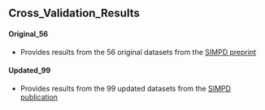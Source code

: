 ## Cross_Validation_Results

#### Original_56
* Provides results from the 56 original datasets from the [SIMPD preprint](https://chemrxiv.org/engage/chemrxiv/article-details/6406049e6642bf8c8f10e189) 

#### Updated_99
* Provides results from the 99 updated datasets from the [SIMPD publication](https://jcheminf.biomedcentral.com/articles/10.1186/s13321-023-00787-9) 

